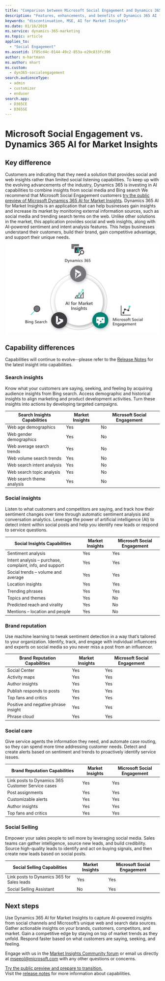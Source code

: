 ```yaml
---
title: "Comparison between Microsoft Social Engagement and Dynamics 365 AI for Market Insights | Microsoft Docs"
description: "Features, enhancements, and benefits of Dynamics 365 AI for Market Insights."
keywords: "discontinuation, MSE, AI for Market Insights"
ms.date: 01/16/2019
ms.service: dynamics-365-marketing
ms.topic: article
applies_to: 
  - "Social Engagement"
ms.assetid: 1f85cd4c-0144-49c2-853a-e29c833fc396
author: m-hartmann
ms.author: mhart
ms.custom: 
  - dyn365-socialengagement
search.audienceType: 
  - admin
  - customizer
  - enduser
search.app: 
  - D365CE
  - D365SE
---
```


# Microsoft Social Engagement vs. Dynamics 365 AI for Market Insights

## Key difference

Customers are indicating that they need a solution that provides social and web insights rather than limited social listening capabilities. To keep up with the evolving advancements of the industry, Dynamics 365 is investing in AI capabilities to combine insights from social media and Bing search 
We recommend that Microsoft Social Engagement customers [try the public preview of Microsoft Dynamics 365 AI for Market Insights](https://dynamics.microsoft.com/ai/market-insights/). Dynamics 365 AI for Market Insights is an application that can help businesses gain insights and increase its market by monitoring external information sources, such as social media and trending search terms on the web. Unlike other solutions in the market, this application provides social and web insights, along with AI-powered sentiment and intent analysis features. This helps businesses understand their customers, build their brand, gain competitive advantage, and support their unique needs.

![Market Insights app ecosystem](../media/app-ecosystem-ai4mi.png)

## Capability differences 

Capabilities will continue to evolve--please refer to the [Release Notes](https://dynamics.microsoft.com/business-applications/release/) for the latest insight into capabilities.

### Search insights 

Know what your customers are saying, seeking, and feeling by acquiring audience insights from Bing search. Access demographic and historical insights to align marketing and product development activities. Turn these insights into actions by developing targeted campaigns.

| Search Insights Capabilities  |  Market Insights |  Microsoft Social Engagement |
|---|---|---|
| Web age demographics       | Yes        | No |
| Web gender demographics    | Yes       | No |
| Web average search trends  | Yes       | No |
| Web volume search trends   | Yes       | No |
| Web search intent analysis | Yes       | No |
| Web search topic analysis  | Yes       | No |
| Web search theme analysis  | Yes       | No |
	

### Social insights
Listen to what customers and competitors are saying, and track how their sentiment changes over time through automatic sentiment analysis and conversation analytics. Leverage the power of artificial intelligence (AI) to detect intent within social posts and help you identify new leads or respond to service questions.

| Social Insights Capabilities  |  Market Insights |  Microsoft Social Engagement |
|---|---|---|
| Sentiment analysis       | Yes        | Yes |
| Intent analysis – purchase, complaint, info, and support | Yes | Yes |
| Social trends – volume and average                       | Yes | Yes |
| Location insights                                        | Yes | Yes |
| Trending phrases                                         | Yes | Yes |
| Topics and themes                                        | Yes | No |
| Predicted reach and virality                             | Yes | No |
| Mentions – location and people                           | Yes | No |

### Brand reputation
Use machine learning to tweak sentiment detection in a way that’s tailored to your organization. Identify, track, and engage with individual influencers and experts on social media so you never miss a post from an influencer.

| Brand Reputation Capabilities  |  Market Insights |  Microsoft Social Engagement |
|---|---|---|
| Social Center                        | Yes | Yes |
| Activity maps                        | Yes | Yes |
| Author insights                      | Yes | Yes |
| Publish responds to posts            | Yes | Yes |
| Top fans and critics                 | Yes | Yes |
| Positive and negative phrase insight | Yes | Yes |
| Phrase cloud                         | Yes | Yes |
	
### Social care 
Give service agents the information they need, and automate case routing, so they can spend more time addressing customer needs. Detect and create alerts based on sentiment and trends to proactively identify service issues.

| Brand Reputation Capabilities  |  Market Insights |  Microsoft Social Engagement |
|---|---|---|
| Link posts to Dynamics 365 Customer Service cases  | Yes         | Yes |
| Post assignments                           | Yes         | Yes |
| Customizable alerts                        | Yes         | Yes |
| Author insights                            | Yes         | Yes |
| Top fans and critics                       | Yes         | Yes |

### Social Selling
Empower your sales people to sell more by leveraging social media. Sales teams can gather intelligence, source new leads, and build credibility. Source high-quality leads to identify and act on buying signals, and then create new leads based on social posts.	

| Social Selling Capabilities  |  Market Insights |  Microsoft Social Engagement |
|---|---|---|
| Link posts to Dynamics 365 for Sales leads  | Yes         | Yes |
| Social Selling Assistant                         | No         | Yes |
	

## Next steps

Use Dynamics 365 AI for Market Insights to capture AI-powered insights from social channels and Microsoft’s unique web and search data sources. Gather actionable insights on your brands, customers, competitors, and market. Gain a competitive edge by staying on top of market trends as they unfold. Respond faster based on what customers are saying, seeking, and feeling.

Engage with us in the [Market Insights Community forum](https://community.dynamics.com/365/aimarketinsights) or email us directly at [mseeol@microsoft.com](mailto:mseeol@microsoft.com) with any other questions or concerns.

[Try the public preview and prepare to transition.](https://dynamics.microsoft.com/ai/marketinsights)    
Visit the [release notes](https://aka.ms/businessappsreleasenotes) for more information about capabilities.    

